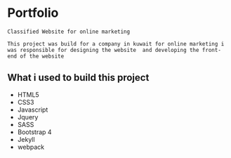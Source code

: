 # Portfolio

`Classified Website for online marketing`

`This project was build for a company in kuwait for online marketing i was responsible for designing the website  and developing the front-end of the website`

## What i used to build this project

* HTML5
* CSS3
* Javascript
* Jquery
* SASS
* Bootstrap 4
* Jekyll
* webpack


